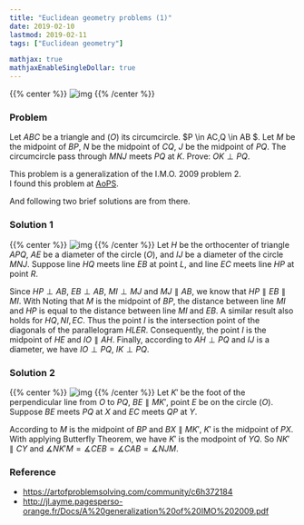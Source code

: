 ```yaml
---
title: "Euclidean geometry problems (1)"
date: 2019-02-10
lastmod: 2019-02-11
tags: ["Euclidean geometry"]

mathjax: true
mathjaxEnableSingleDollar: true
---
```

{{% center %}}
![img](/figure/2.11/problem.png "img")
{{% /center %}}
<!--more-->
### Problem  
Let $ABC$ be a triangle and $(O)$ its circumcircle. $P \in AC,Q \in AB $. Let $M$ be the midpoint of $BP$, $N$ be the midpoint of $CQ$, $J$ be the midpoint of $PQ$. The circumcircle pass through $M N J$ meets $PQ$ at $K$. Prove: $OK \perp PQ$.

This problem is a generalization of the I.M.O. 2009 problem 2.  
I found this problem at [AoPS](https://artofproblemsolving.com/community/c6h372184).
<!-- And, following two brief solution are from  [AoPS](https://artofproblemsolving.com/community/c6h372184). -->
And following two brief solutions are from there.

### Solution 1
{{% center %}}
![img](/figure/2.11/solution1.png "img")
{{% /center %}}
Let $H$ be the orthocenter of triangle $APQ$, $AE$ be a diameter of the circle $(O)$, and $IJ$ be a diameter of the circle $MNJ$.
Suppose line $HQ$ meets line $EB$ at point $L$, and line $EC$ meets line $HP$ at point $R$.  

Since $HP \perp AB$, $EB \perp AB$, $MI \perp MJ$ and $MJ \parallel AB$, we know that $HP \parallel EB \parallel MI$.
With Noting that $M$ is the midpoint of $BP$, the distance between line $MI$ and $HP$ is equal to the distance between line $MI$ and $EB$.
A similar result also holds for $HQ, NI, EC$.
Thus the point $I$ is the intersection point of the diagonals of the parallelogram $HLER$. Consequently, the point $I$ is the midpoint of $HE$ and $IO \parallel AH$.
Finally, according to $AH \perp PQ$ and $IJ$ is a diameter, we have $IO \perp PQ$, $IK \perp PQ$.

### Solution 2
{{% center %}}
![img](/figure/2.11/solution2.png "img")
{{% /center %}}
Let $K'$ be the foot of the perpendicular line from $O$ to $PQ$, $BE \parallel MK'$, point $E$ be on the circle $(O)$. Suppose $BE$ meets $PQ$ at $X$ and $EC$ meets $QP$ at $Y$.  

According to $M$ is the midpoint of $BP$ and $BX \parallel MK'$, $K'$ is the midpoint of $PX$.
With applying Butterfly Theorem, we have $K'$ is the modpoint of $YQ$. So $NK' \parallel CY$ and
$\measuredangle NK'M = \measuredangle CEB = \measuredangle CAB = \measuredangle NJM$.

### Reference
- https://artofproblemsolving.com/community/c6h372184
- http://jl.ayme.pagesperso-orange.fr/Docs/A%20generalization%20of%20IMO%202009.pdf
